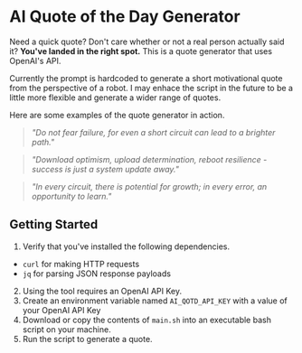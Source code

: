 # AI Quote of the Day Generator

Need a quick quote? Don't care whether or not a real person actually said it? **You've landed in the right spot.** This is a quote generator that uses OpenAI's API.

Currently the prompt is hardcoded to generate a short motivational quote from the perspective of a robot. I may enhace the script in the future to be a little more flexible and generate a wider range of quotes.

Here are some examples of the quote generator in action.

> _"Do not fear failure, for even a short circuit can lead to a brighter path."_

> _"Download optimism, upload determination, reboot resilience - success is just a system update away."_

> _"In every circuit, there is potential for growth; in every error, an opportunity to learn."_

## Getting Started

1. Verify that you've installed the following dependencies.
  - `curl` for making HTTP requests
  - `jq` for parsing JSON response payloads
2. Using the tool requires an OpenAI API Key.
3. Create an environment variable named `AI_QOTD_API_KEY` with a value of your OpenAI API Key
4. Download or copy the contents of `main.sh` into an executable bash script on your machine.
5. Run the script to generate a quote.
